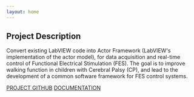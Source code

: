 ```yaml
---
layout: home
---
```

## Project Description 
Convert existing LabVIEW code into Actor Framework (LabVIEW's implementation of the actor model), for data acquisition and real-time control of Functional Electrical Stimulation (FES). The goal is to improve walking function in children with Cerebral Palsy (CP), and lead to the development of a common software framework for FES control systems.

[PROJECT GITHUB](https://www.google.com)
[DOCUMENTATION](https://www.google.com)
